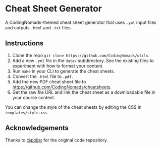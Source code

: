 # Cheat Sheet Generator

A CodingNomads-themed cheat sheet generator that uses `.yml` input files and outputs `.html` and `.txt` files.

## Instructions

1. Clone the repo `git clone https://github.com/CodingNomads/utils`.
2. Add a new `.yml` file in the `data/` subdirectory. See the existing files to experiment with how to format your content.
3. Run `make` in your CLI to generate the cheat sheets.
4. Convert the `.html` file to `.pdf`.
5. Add the new PDF cheat sheet file to <https://github.com/CodingNomads/cheatsheets>.
6. Get the raw file URL and link the cheat sheet as a downloadable file in your course content.

You can change the style of the cheat sheets by editing the CSS in `templates/style.css`.

## Acknowledgements

Thanks to [@poljar](https://github.com/poljar/cheatsheet) for the original code repository.

